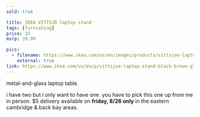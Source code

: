 ```yaml
---
sold: true

title: IKEA VITTSJÖ laptop stand
tags: [furnishing]
price: 25
msrp: 39.99

pics:
  - filename: https://www.ikea.com/us/en/images/products/vittsjoe-laptop-stand-black-brown-glass__0855294_pe564652_s5.jpg?f=s
    external: true
link: https://www.ikea.com/us/en/p/vittsjoe-laptop-stand-black-brown-glass-00250249/
---
```


metal-and-glass laptop table.

i have two but i only want to have one.  you have to pick this one up from me
in person.  $5 delivery available on **friday, 8/26 only** in the eastern
cambridge & back bay areas.
